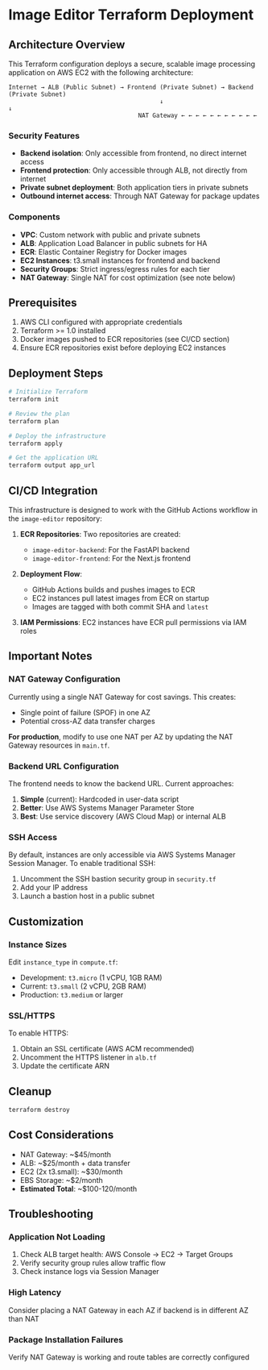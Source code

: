 # Image Editor Terraform Deployment

## Architecture Overview

This Terraform configuration deploys a secure, scalable image processing application on AWS EC2 with the following architecture:

```
Internet → ALB (Public Subnet) → Frontend (Private Subnet) → Backend (Private Subnet)
                                          ↓                           ↓
                                    NAT Gateway ← ← ← ← ← ← ← ← ← ← ← 
```

### Security Features
- **Backend isolation**: Only accessible from frontend, no direct internet access
- **Frontend protection**: Only accessible through ALB, not directly from internet  
- **Private subnet deployment**: Both application tiers in private subnets
- **Outbound internet access**: Through NAT Gateway for package updates

### Components
- **VPC**: Custom network with public and private subnets
- **ALB**: Application Load Balancer in public subnets for HA
- **ECR**: Elastic Container Registry for Docker images
- **EC2 Instances**: t3.small instances for frontend and backend
- **Security Groups**: Strict ingress/egress rules for each tier
- **NAT Gateway**: Single NAT for cost optimization (see note below)

## Prerequisites

1. AWS CLI configured with appropriate credentials
2. Terraform >= 1.0 installed
3. Docker images pushed to ECR repositories (see CI/CD section)
4. Ensure ECR repositories exist before deploying EC2 instances

## Deployment Steps

```bash
# Initialize Terraform
terraform init

# Review the plan
terraform plan

# Deploy the infrastructure
terraform apply

# Get the application URL
terraform output app_url
```

## CI/CD Integration

This infrastructure is designed to work with the GitHub Actions workflow in the `image-editor` repository:

1. **ECR Repositories**: Two repositories are created:
   - `image-editor-backend`: For the FastAPI backend
   - `image-editor-frontend`: For the Next.js frontend

2. **Deployment Flow**:
   - GitHub Actions builds and pushes images to ECR
   - EC2 instances pull latest images from ECR on startup
   - Images are tagged with both commit SHA and `latest`

3. **IAM Permissions**: EC2 instances have ECR pull permissions via IAM roles

## Important Notes

### NAT Gateway Configuration
Currently using a single NAT Gateway for cost savings. This creates:
- Single point of failure (SPOF) in one AZ
- Potential cross-AZ data transfer charges

**For production**, modify to use one NAT per AZ by updating the NAT Gateway resources in `main.tf`.

### Backend URL Configuration
The frontend needs to know the backend URL. Current approaches:
1. **Simple** (current): Hardcoded in user-data script
2. **Better**: Use AWS Systems Manager Parameter Store
3. **Best**: Use service discovery (AWS Cloud Map) or internal ALB

### SSH Access
By default, instances are only accessible via AWS Systems Manager Session Manager. To enable traditional SSH:
1. Uncomment the SSH bastion security group in `security.tf`
2. Add your IP address
3. Launch a bastion host in a public subnet

## Customization

### Instance Sizes
Edit `instance_type` in `compute.tf`:
- Development: `t3.micro` (1 vCPU, 1GB RAM)
- Current: `t3.small` (2 vCPU, 2GB RAM)  
- Production: `t3.medium` or larger

### SSL/HTTPS
To enable HTTPS:
1. Obtain an SSL certificate (AWS ACM recommended)
2. Uncomment the HTTPS listener in `alb.tf`
3. Update the certificate ARN

## Cleanup

```bash
terraform destroy
```

## Cost Considerations
- NAT Gateway: ~$45/month
- ALB: ~$25/month + data transfer
- EC2 (2x t3.small): ~$30/month
- EBS Storage: ~$2/month
- **Estimated Total**: ~$100-120/month

## Troubleshooting

### Application Not Loading
1. Check ALB target health: AWS Console → EC2 → Target Groups
2. Verify security group rules allow traffic flow
3. Check instance logs via Session Manager

### High Latency
Consider placing a NAT Gateway in each AZ if backend is in different AZ than NAT

### Package Installation Failures
Verify NAT Gateway is working and route tables are correctly configured